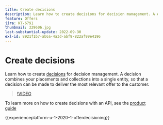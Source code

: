 ```yaml
---
title: Create decisions
description: Learn how to create decisions for decision management. A decision combines your placements and collections into a single entity, so that a decision can be made to deliver the most relevant offer to the customer.
feature: Offers
jira: KT-6791
thumbnail: 329606.jpg
last-substantial-update: 2022-09-30
exl-id: 8921f1b7-ab6a-4a3d-abf9-822af99e4196
---
```

# Create decisions

Learn how to create [decisions](https://experienceleague.adobe.com/docs/journey-optimizer/using/offer-decisioniong/create-manage-activities/create-offer-activities.html) for decision management. A decision combines your placements and collections into a single entity, so that a decision can be made to deliver the most relevant offer to the customer.

>[!VIDEO](https://video.tv.adobe.com/v/329606?quality=12&learn=on)

To learn more on how to create decisions with an API, see the [product guide](https://experienceleague.adobe.com/docs/journey-optimizer/using/offer-decisioniong/api-reference/activities-api/create.html)

{{experienceplatform-u-1-2020-1-offerdecisioning}}
